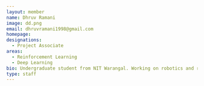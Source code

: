 ```yaml
---
layout: member
name: Dhruv Ramani
image: dd.png
email: dhruvramani1998@gmail.com
homepage: 
designations: 
  - Project Associate
areas:
  - Reinforcement Learning
  - Deep Learning
bio: Undergraduate student from NIT Warangal. Working on robotics and reinforcement learning. Currently focusing on instruction following for robotic manipulation.
type: staff
---
```

